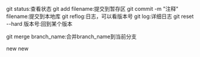 git status:查看状态
git add filename:提交到暂存区
git commit -m "注释" filename:提交到本地库
git reflog:日志，可以看版本号
git log:详细日志
git reset --hard 版本号:回到某个版本



git merge branch_name:合并branch_name到当前分支

new new
